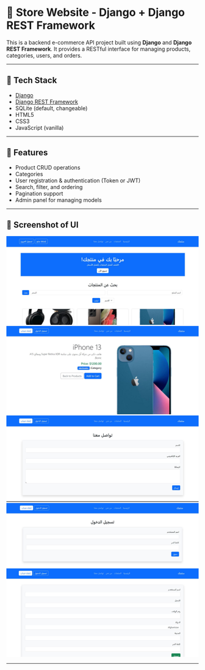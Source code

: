 # 🛒 Store Website - Django + Django REST Framework

This is a backend e-commerce API project built using **Django** and **Django REST Framework**. It provides a RESTful interface for managing products, categories, users, and orders.

---

## 🔧 Tech Stack

- [Django](https://www.djangoproject.com/)
- [Django REST Framework](https://www.django-rest-framework.org/)
- SQLite (default, changeable)
- HTML5
- CSS3
- JavaScript (vanilla)

---

## 🚀 Features

- Product CRUD operations
- Categories
- User registration & authentication (Token or JWT)
- Search, filter, and ordering
- Pagination support
- Admin panel for managing models

---

## 📸 Screenshot of UI

![Screenshot](screenshots/Capture0.JPG)
![Screenshot](screenshots/Capture2.JPG)
![Screenshot](screenshots/Capture3.JPG)
![Screenshot](screenshots/Capture4.JPG)
![Screenshot](screenshots/Capture5.JPG)





---

